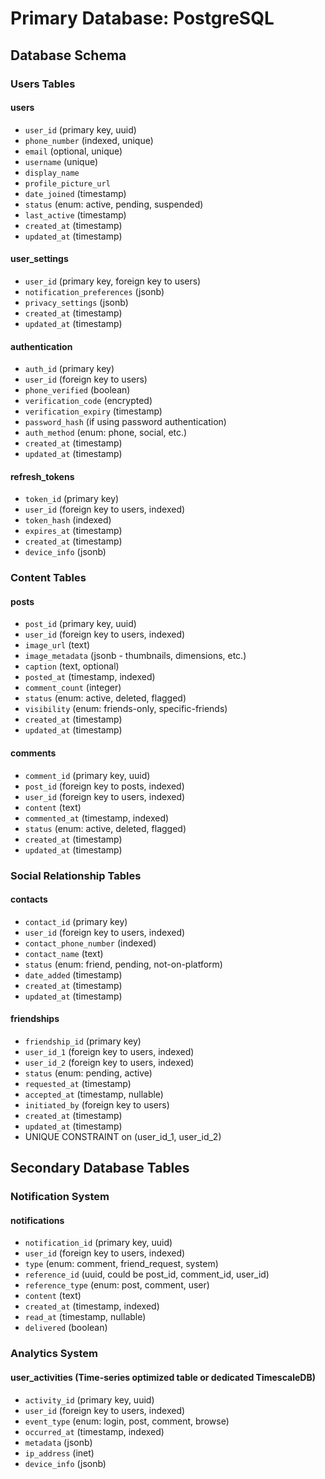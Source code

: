 # Primary Database: PostgreSQL

## Database Schema

### Users Tables

#### users
- `user_id` (primary key, uuid)
- `phone_number` (indexed, unique)
- `email` (optional, unique)
- `username` (unique)
- `display_name`
- `profile_picture_url`
- `date_joined` (timestamp)
- `status` (enum: active, pending, suspended)
- `last_active` (timestamp)
- `created_at` (timestamp)
- `updated_at` (timestamp)

#### user_settings
- `user_id` (primary key, foreign key to users)
- `notification_preferences` (jsonb)
- `privacy_settings` (jsonb)
- `created_at` (timestamp)
- `updated_at` (timestamp)

#### authentication
- `auth_id` (primary key)
- `user_id` (foreign key to users)
- `phone_verified` (boolean)
- `verification_code` (encrypted)
- `verification_expiry` (timestamp)
- `password_hash` (if using password authentication)
- `auth_method` (enum: phone, social, etc.)
- `created_at` (timestamp)
- `updated_at` (timestamp)

#### refresh_tokens
- `token_id` (primary key)
- `user_id` (foreign key to users, indexed)
- `token_hash` (indexed)
- `expires_at` (timestamp)
- `created_at` (timestamp)
- `device_info` (jsonb)

### Content Tables

#### posts
- `post_id` (primary key, uuid)
- `user_id` (foreign key to users, indexed)
- `image_url` (text)
- `image_metadata` (jsonb - thumbnails, dimensions, etc.)
- `caption` (text, optional)
- `posted_at` (timestamp, indexed)
- `comment_count` (integer)
- `status` (enum: active, deleted, flagged)
- `visibility` (enum: friends-only, specific-friends)
- `created_at` (timestamp)
- `updated_at` (timestamp)

#### comments
- `comment_id` (primary key, uuid)
- `post_id` (foreign key to posts, indexed)
- `user_id` (foreign key to users, indexed)
- `content` (text)
- `commented_at` (timestamp, indexed)
- `status` (enum: active, deleted, flagged)
- `created_at` (timestamp)
- `updated_at` (timestamp)

### Social Relationship Tables

#### contacts
- `contact_id` (primary key)
- `user_id` (foreign key to users, indexed)
- `contact_phone_number` (indexed)
- `contact_name` (text)
- `status` (enum: friend, pending, not-on-platform)
- `date_added` (timestamp)
- `created_at` (timestamp)
- `updated_at` (timestamp)

#### friendships
- `friendship_id` (primary key)
- `user_id_1` (foreign key to users, indexed)
- `user_id_2` (foreign key to users, indexed)
- `status` (enum: pending, active)
- `requested_at` (timestamp)
- `accepted_at` (timestamp, nullable)
- `initiated_by` (foreign key to users)
- `created_at` (timestamp)
- `updated_at` (timestamp)
- UNIQUE CONSTRAINT on (user_id_1, user_id_2)

## Secondary Database Tables

### Notification System

#### notifications
- `notification_id` (primary key, uuid)
- `user_id` (foreign key to users, indexed)
- `type` (enum: comment, friend_request, system)
- `reference_id` (uuid, could be post_id, comment_id, user_id)
- `reference_type` (enum: post, comment, user)
- `content` (text)
- `created_at` (timestamp, indexed)
- `read_at` (timestamp, nullable)
- `delivered` (boolean)

### Analytics System

#### user_activities (Time-series optimized table or dedicated TimescaleDB)
- `activity_id` (primary key, uuid)
- `user_id` (foreign key to users, indexed)
- `event_type` (enum: login, post, comment, browse)
- `occurred_at` (timestamp, indexed)
- `metadata` (jsonb)
- `ip_address` (inet)
- `device_info` (jsonb)